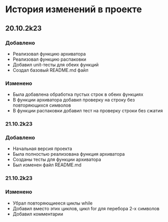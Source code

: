 # История изменений в проекте

## 20.10.2k23
### Добавлено
- Реализовал функцию архиватора
- Реализовал функцию распаковки
- Добавил unit-тесты для обеих функций
- Создал базовый README.md файл

### Изменено
- Была добавлена обработка пустых строк в обеих функциях
- В функции архиватора добавил проверку на строку без повторяющихся символов
- В функции распаковки добавил тест на проверку строки без сжатия

### 21.10.2k23
### Добавлено
- Начальная версия проекта
- Была полностью реализована функция архиватора
- Созданы тесты для функции архиватора
- Был изменен файл README.md

### 21.10.2k23
### Изменено
- Убрал повторяющиееся циклы while
- Добавил вместо этих циклов, цикл for для перебора 2-х символов
- Добавил комментарии